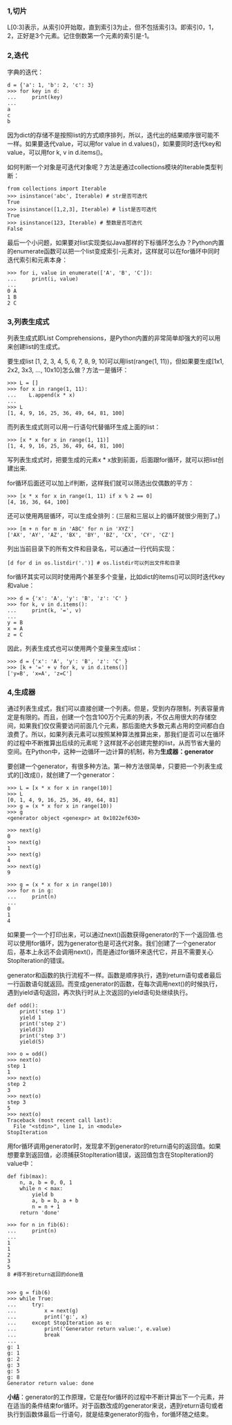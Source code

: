 ### 1,切片
L[0:3]表示，从索引0开始取，直到索引3为止，但不包括索引3。即索引0，1，2，正好是3个元素。记住倒数第一个元素的索引是-1。

### 2,迭代
字典的迭代：
```
d = {'a': 1, 'b': 2, 'c': 3}
>>> for key in d:
...     print(key)
...
a
c
b
```
因为dict的存储不是按照list的方式顺序排列，所以，迭代出的结果顺序很可能不一样。如果要迭代value，可以用for value in d.values()，如果要同时迭代key和value，可以用for k, v in d.items()。

如何判断一个对象是可迭代对象呢？方法是通过collections模块的Iterable类型判断：
```
from collections import Iterable
>>> isinstance('abc', Iterable) # str是否可迭代
True
>>> isinstance([1,2,3], Iterable) # list是否可迭代
True
>>> isinstance(123, Iterable) # 整数是否可迭代
False
```
最后一个小问题，如果要对list实现类似Java那样的下标循环怎么办？Python内置的enumerate函数可以把一个list变成索引-元素对，这样就可以在for循环中同时迭代索引和元素本身：
```
>>> for i, value in enumerate(['A', 'B', 'C']):
...     print(i, value)
...
0 A
1 B
2 C
```
### 3,列表生成式
列表生成式即List Comprehensions，是Python内置的非常简单却强大的可以用来创建list的生成式。

要生成list [1, 2, 3, 4, 5, 6, 7, 8, 9, 10]可以用list(range(1, 11))，但如果要生成[1x1, 2x2, 3x3, ..., 10x10]怎么做？方法一是循环：
```
>>> L = []
>>> for x in range(1, 11):
...    L.append(x * x)
...
>>> L
[1, 4, 9, 16, 25, 36, 49, 64, 81, 100]
```
而列表生成式则可以用一行语句代替循环生成上面的list：
```
>>> [x * x for x in range(1, 11)]
[1, 4, 9, 16, 25, 36, 49, 64, 81, 100]
```
写列表生成式时，把要生成的元素x * x放到前面，后面跟for循环，就可以把list创建出来.

for循环后面还可以加上if判断，这样我们就可以筛选出仅偶数的平方：
```
>>> [x * x for x in range(1, 11) if x % 2 == 0]
[4, 16, 36, 64, 100]
```
还可以使用两层循环，可以生成全排列：(三层和三层以上的循环就很少用到了。)
```
>>> [m + n for m in 'ABC' for n in 'XYZ']
['AX', 'AY', 'AZ', 'BX', 'BY', 'BZ', 'CX', 'CY', 'CZ']
```
列出当前目录下的所有文件和目录名，可以通过一行代码实现：
```
[d for d in os.listdir('.')] # os.listdir可以列出文件和目录
```
for循环其实可以同时使用两个甚至多个变量，比如dict的items()可以同时迭代key和value：
```
>>> d = {'x': 'A', 'y': 'B', 'z': 'C' }
>>> for k, v in d.items():
...     print(k, '=', v)
...
y = B
x = A
z = C
```
因此，列表生成式也可以使用两个变量来生成list：
```
>>> d = {'x': 'A', 'y': 'B', 'z': 'C' }
>>> [k + '=' + v for k, v in d.items()]
['y=B', 'x=A', 'z=C']
```
### 4,生成器
通过列表生成式，我们可以直接创建一个列表。但是，受到内存限制，列表容量肯定是有限的。而且，创建一个包含100万个元素的列表，不仅占用很大的存储空间，如果我们仅仅需要访问前面几个元素，那后面绝大多数元素占用的空间都白白浪费了。所以，如果列表元素可以按照某种算法推算出来，那我们是否可以在循环的过程中不断推算出后续的元素呢？这样就不必创建完整的list，从而节省大量的空间。在Python中，这种一边循环一边计算的机制，称为**生成器：generator**

要创建一个generator，有很多种方法。第一种方法很简单，只要把一个列表生成式的[]改成()，就创建了一个generator：
```
>>> L = [x * x for x in range(10)]
>>> L
[0, 1, 4, 9, 16, 25, 36, 49, 64, 81]
>>> g = (x * x for x in range(10))
>>> g
<generator object <genexpr> at 0x1022ef630>

>>> next(g)
0
>>> next(g)
1
>>> next(g)
4
>>> next(g)
9

>>> g = (x * x for x in range(10))
>>> for n in g:
...     print(n)
... 
0
1
4
```
如果要一个一个打印出来，可以通过next()函数获得generator的下一个返回值.也可以使用for循环，因为generator也是可迭代对象。我们创建了一个generator后，基本上永远不会调用next()，而是通过for循环来迭代它，并且不需要关心StopIteration的错误。

generator和函数的执行流程不一样。函数是顺序执行，遇到return语句或者最后一行函数语句就返回。而变成generator的函数，在每次调用next()的时候执行，遇到yield语句返回，再次执行时从上次返回的yield语句处继续执行。
```
def odd():
    print('step 1')
    yield 1
    print('step 2')
    yield(3)
    print('step 3')
    yield(5)

>>> o = odd()
>>> next(o)
step 1
1
>>> next(o)
step 2
3
>>> next(o)
step 3
5
>>> next(o)
Traceback (most recent call last):
  File "<stdin>", line 1, in <module>
StopIteration
```
用for循环调用generator时，发现拿不到generator的return语句的返回值。如果想要拿到返回值，必须捕获StopIteration错误，返回值包含在StopIteration的value中：
```
def fib(max):
    n, a, b = 0, 0, 1
    while n < max:
        yield b
        a, b = b, a + b
        n = n + 1
    return 'done'

>>> for n in fib(6):
...     print(n)
...
1
1
2
3
5
8 #得不到return返回的done值


>>> g = fib(6)
>>> while True:
...     try:
...         x = next(g)
...         print('g:', x)
...     except StopIteration as e:
...         print('Generator return value:', e.value)
...         break
...
g: 1
g: 1
g: 2
g: 3
g: 5
g: 8
Generator return value: done
```
**小结**：generator的工作原理，它是在for循环的过程中不断计算出下一个元素，并在适当的条件结束for循环。对于函数改成的generator来说，遇到return语句或者执行到函数体最后一行语句，就是结束generator的指令，for循环随之结束。

